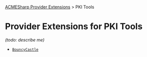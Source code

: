 ﻿[ACMESharp Provider Extensions](../) > PKI Tools

# Provider Extensions for PKI Tools

*(todo:  describe me)*
* [`BouncyCastle`](BouncyCastle.md)
